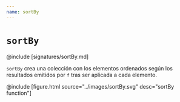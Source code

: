 ```yaml
---
name: sortBy
---
```


# `sortBy`

@include [signatures/sortBy.md]

`sortBy` crea una colección con los elementos ordenados según los resultados emitidos por `f` tras ser aplicada a cada elemento.

@include [figure.html source="../images/sortBy.svg" desc="sortBy function"]
